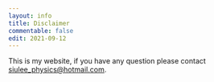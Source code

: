 ```yaml
---
layout: info
title: Disclaimer
commentable: false
edit: 2021-09-12
---
```


This is my website, if you have any question please contact siulee_physics@hotmail.com.
